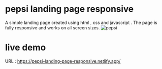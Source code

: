 # pepsi landing page responsive
A simple landing page created using html , css and javascript .
The page is fully responsive and works on all screen sizes.
![pepsi](https://github.com/bedofares/pepsi-landing-page-responsive/assets/87090113/da79dbc4-205e-4c2e-9668-359c2a3ff625)


# live demo
URL : https://pepsi-landing-page-responsive.netlify.app/
